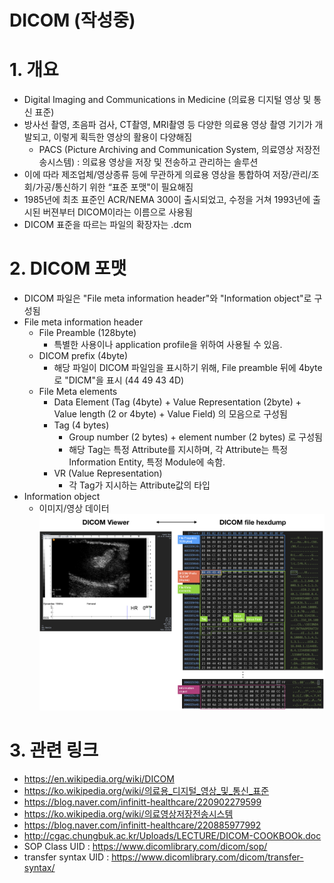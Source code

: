 # DICOM (작성중)
# 1. 개요
* Digital Imaging and Communications in Medicine (의료용 디지털 영상 및 통신 표준)
* 방사선 촬영, 초음파 검사, CT촬영, MRI촬영 등 다양한 의료용 영상 촬영 기기가 개발되고, 이렇게 획득한 영상의 활용이 다양해짐 
  * PACS (Picture Archiving and Communication System, 의료영상 저장전송시스템) : 의료용 영상을 저장 및 전송하고 관리하는 솔루션
* 이에 따라 제조업체/영상종류 등에 무관하게 의료용 영상을 통합하여 저장/관리/조회/가공/통신하기 위한 “표준 포맷"이 필요해짐
* 1985년에 최초 표준인 ACR/NEMA 300이 출시되었고, 수정을 거쳐 1993년에 출시된 버젼부터 DICOM이라는 이름으로 사용됨 
* DICOM 표준을 따르는 파일의 확장자는 .dcm 
# 2. DICOM 포맷
* DICOM 파일은 "File meta information header"와 "Information object"로 구성됨
* File meta information header
  * File Preamble (128byte)
    * 특별한 사용이나 application profile을 위하여 사용될 수 있음. 
  * DICOM prefix (4byte)
    * 해당 파일이 DICOM 파일임을 표시하기 위해, File preamble 뒤에 4byte로 "DICM"을 표시 (44 49 43 4D)
  * File Meta elements
    * Data Element (Tag (4byte) + Value Representation (2byte) + Value length (2 or 4byte) + Value Field) 의 모음으로 구성됨 
    * Tag (4 bytes)
      * Group number (2 bytes) + element number (2 bytes) 로 구성됨 
      * 해당 Tag는 특정 Attribute를 지시하며, 각 Attribute는 특정 Information Entity, 특정 Module에 속함.
    * VR (Value Representation)
      * 각 Tag가 지시하는 Attribute값의 타입
* Information object
  * 이미지/영상 데이터
![dicom_file_hexdump](./image/dicom_file_hexdump.png)
# 3. 관련 링크 
* https://en.wikipedia.org/wiki/DICOM
* https://ko.wikipedia.org/wiki/의료용_디지털_영상_및_통신_표준
* https://blog.naver.com/infinitt-healthcare/220902279599
* https://ko.wikipedia.org/wiki/의료영상저장전송시스템
* https://blog.naver.com/infinitt-healthcare/220885977992
* http://cgac.chungbuk.ac.kr/Uploads/LECTURE/DICOM-COOKBOOk.doc
* SOP Class UID : https://www.dicomlibrary.com/dicom/sop/
* transfer syntax UID : https://www.dicomlibrary.com/dicom/transfer-syntax/

